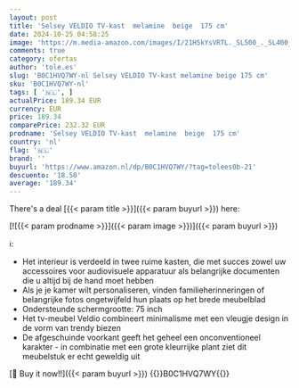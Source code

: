 ```yaml
---
layout: post
title: 'Selsey VELDIO TV-kast  melamine  beige  175 cm'
date: 2024-10-25 04:58:25
image: 'https://m.media-amazon.com/images/I/21H5kYsVRTL._SL500_._SL400_.jpg'
comments: true
category: ofertas
author: 'tole.es'
slug: 'B0C1HVQ7WY-nl Selsey VELDIO TV-kast melamine beige 175 cm'
sku: 'B0C1HVQ7WY-nl'
tags: [ '🇳🇱', ]
actualPrice: 189.34 EUR
currency: EUR
price: 189.34
comparePrice: 232.32 EUR
prodname: 'Selsey VELDIO TV-kast  melamine  beige  175 cm'
country: 'nl'
flag: '🇳🇱'
brand: ''
buyurl: 'https://www.amazon.nl/dp/B0C1HVQ7WY/?tag=tolees0b-21'
descuento: '18.50'
average: '189.34'
---
```


There's a deal [{{< param title >}}]({{< param buyurl >}})  here:

[![{{< param prodname >}}]({{< param image >}})]({{< param buyurl >}})

ℹ️:

- Het interieur is verdeeld in twee ruime kasten, die met succes zowel uw accessoires voor audiovisuele apparatuur als belangrijke documenten die u altijd bij de hand moet hebben
- Als je je kamer wilt personaliseren, vinden familieherinneringen of belangrijke fotos ongetwijfeld hun plaats op het brede meubelblad
- Ondersteunde schermgrootte: 75 inch
- Het tv-meubel Veldio combineert minimalisme met een vleugje design in de vorm van trendy biezen
- De afgeschuinde voorkant geeft het geheel een onconventioneel karakter - in combinatie met een grote kleurrijke plant ziet dit meubelstuk er echt geweldig uit

[🛒 Buy it now!!]({{< param buyurl >}})
{{<world>}}B0C1HVQ7WY{{</world>}}
